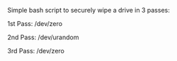 Simple bash script to securely wipe a drive in 3 passes:

1st Pass: /dev/zero

2nd Pass: /dev/urandom

3rd Pass: /dev/zero

